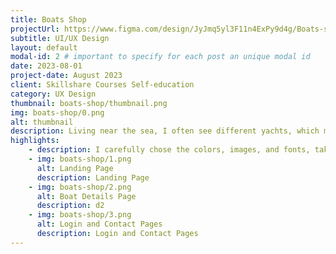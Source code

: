 ```yaml
---
title: Boats Shop
projectUrl: https://www.figma.com/design/JyJmq5yl3F11n4ExPy9d4g/Boats-shop?node-id=0-1&t=p8jlc480N8r4tS2Y-1
subtitle: UI/UX Design
layout: default
modal-id: 2 # important to specify for each post an unique modal id
date: 2023-08-01
project-date: August 2023
client: Skillshare Courses Self-education
category: UX Design
thumbnail: boats-shop/thumbnail.png
img: boats-shop/0.png 
alt: thumbnail
description: Living near the sea, I often see different yachts, which made me really interested in them. When I looked at websites about yachts, I noticed many of them were poorly designed and not very easy to use. That’s why I decided to create my own website design that would be clear, visually attractive, and easy to navigate. The goal was to help people learn more about yachts and explore options for buying them in a way that feels simple and enjoyable.
highlights:
    - description: I carefully chose the colors, images, and fonts, taking inspiration from successful website designs and adapting them to fit the yacht theme. I also created a custom logo and designed simple, easy-to-use navigation to make the site clear and enjoyable for users. The goal was to combine a beautiful look with simple functionality, ensuring the site is both appealing and practical for visitors.
    - img: boats-shop/1.png
      alt: Landing Page
      description: Landing Page
    - img: boats-shop/2.png
      alt: Boat Details Page
      description: d2
    - img: boats-shop/3.png
      alt: Login and Contact Pages
      description: Login and Contact Pages
---
```


